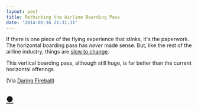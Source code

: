 ```yaml
---
layout: post
title: Rethinking the Airline Boarding Pass
date: '2014-01-16 21:31:31'
---
```


<p>If there is one piece of the flying experience that stinks, it's the paperwork. The horizontal boarding pass has <em>never</em> made sense. But, like the rest of the airline industry, things are <a href="http://gma.yahoo.com/faa-allow-gadgets-during-off-landing-152052983--abc-news-travel.html">slow to change</a>.</p>

<p>This vertical boarding pass, although still huge, is far better than the current horizontal offerings.  </p>

<p>(Via <a href="http://daringfireball.net">Daring Fireball</a>)</p>

<h2 id="httpthenewsprintcoblogrethinkingtheairlineboardingpass"><a href="http://thenewsprint.co/blog/rethinking-the-airline-boarding-pass">●</a></h2>